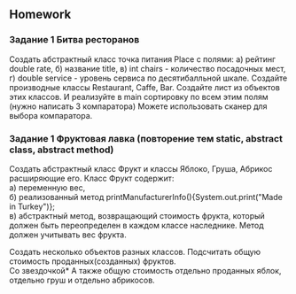 ##  Homework

### Задание 1 Битва ресторанов

Создать абстрактный класс точка питания Place с полями:
а) рейтинг double rate,
б) название title,
в) int chairs - количество посадочных мест,
г) double service - уровень сервиса по десятибалльной шкале.
Создайте производные классы Restaurant, Caffe, Bar.
Создайте лист из объектов этих классов.
И реализуйте в main сортировку по всем этим полям (нужно написать 3 компаратора)
Можете использовать сканер для выбора компаратора.

### Задание 1  Фруктовая лавка (повторение тем static, abstract class, abstract method)
Создать абстрактный класс Фрукт и классы Яблоко, Груша, Абрикос расширяющие его.
Класс Фрукт содержит:  
а) переменную вес,  
б) реализованный метод printManufacturerInfo(){System.out.print("Made in Turkey")};  
в) абстрактный метод, возвращающий стоимость фрукта, который должен быть переопределен в каждом классе наследнике. Метод должен учитывать вес фрукта.  

Создать несколько объектов разных классов.
Подсчитать общую стоимость проданных(созданных) фруктов.   
Со звездочкой*
А также общую стоимость отдельно проданных яблок, отдельно груш и отдельно абрикосов.